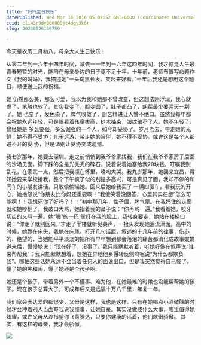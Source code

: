 ```yaml
---
title: "妈妈生日快乐"
datePublished: Wed Mar 16 2016 05:07:52 GMT+0000 (Coordinated Universal Time)
cuid: cli43r9dy000009jt4dgy3k6r
slug: 20230526130759

---
```


今天是农历二月初八，母亲大人生日快乐！

从零二年到一六年十四年时间，减去一一年到一六年这四年时间，我才惊觉人生最青春短暂的时光，能陪在母亲身边的日子竟不足十年。十年前，老师布置写命题作文《我的妈妈》，我描述她“一头乌黑长发，笑起来好看。”十年后我还是想用这个题目，顺便送上我的祝福。

她 仍然那么美，那么可爱，我以为我和她都不曾改变，但这想法刚浮现，我心就虚了，笔触也软了。其实我变了，脸变圆了，肚子都凸了，胡茬最少要两天一刮了。她 也变了，发色染了，脾气收敛了，厨艺精进让人赞不绝口。虽然我每年都会祝她永远年轻，可是眼看着孩童拔高，树木抽条，皱纹骗不了人。她不年轻了，曾经她是 多么要强，多么倔强的一个人，如今却妥协了。岁月老去，带走她的光鲜，她不得不妥协；儿子远游，带走她的陪伴，她不得不妥协。或许这是每个人都避不开的妥 协，但是请别让妥协变成遗憾。

我七岁那年，她要去深圳。走之前悄悄到我爷爷家找我，我们在我爷爷家房子后面的沙场见面，脚下踩的全是光秃秃的碎石。说着说着她塞给我20块钱，叮嘱我别乱花，在家乖一点，然后把我揽在怀里，嚎啕大哭。我九岁那年，她回来宜昌，得知她要来学校接我，整个下午疯了似的别提多高兴，可是真见了面，我却不停的和同车的小朋友讲话，只敢偷偷瞄她。回来后她给我买了 一辆四驱车，看我玩的开心，她抱怨说“你朋友比你妈还重要啊！”我傻笑着没回答，心里其实在想“怎么可能啊！！我想死你了好吗？！！”初中那几年，性子倔，脾气犟。在我妈住的走廊就和她吵翻了，我破口大骂，她指着我的鼻子说：“你再骂一遍。”我看着她，咬牙切齿的又骂一遍。她“啪”的一巴 掌打在我的脸上，我转身要走，她站在楼梯口说：“你走了就别回来。”才走了半楼就听见哭声，一抬头发现她泪流满面。高中的时候，她靠在床头，我躺在床尾。打开几句话匣，叙述的十几年前的往事，伤心的、绝望的，当她能平平淡淡的把所有早年想到都会落泪的痛苦都消化成故事娓娓道来后，慢慢地说：“现在好了，没事了。”我只能默默听着，听她好像在低声说“谁来帮帮我”；我只能默默想着，想她在异地他乡辗转反侧呜咽说“为什么都欺负我”。哪怕这些话她永远不会当着任何人的面说出口，但是我突然觉得自己懂了，懂了她的笑和闹，懂了她还是个孩子啊。

她还是个孩子，带着另外一个不懂事、难为他，在她最难的时候也没能帮帮她的孩子。现在孩子总算大了，可成年后又是远隔十万八千里，年复一年。

我们家会表达爱的都很少，父母是这样，我也是这样。只有在她喝点小酒微醺的时候才会冲着别人当面夸我说我懂事，让她自豪。其实没做成什么大事，哪里值得她炫耀，或许父母从没指望你飞黄腾达，只要你健康的活着，他们就很骄傲。 其实，有这样的母亲，我才最骄傲。

![](url)